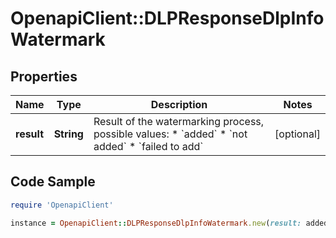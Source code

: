 # OpenapiClient::DLPResponseDlpInfoWatermark

## Properties

Name | Type | Description | Notes
------------ | ------------- | ------------- | -------------
**result** | **String** | Result of the watermarking process, possible values: * &#x60;added&#x60; * &#x60;not added&#x60; * &#x60;failed to add&#x60;  | [optional] 

## Code Sample

```ruby
require 'OpenapiClient'

instance = OpenapiClient::DLPResponseDlpInfoWatermark.new(result: added)
```


